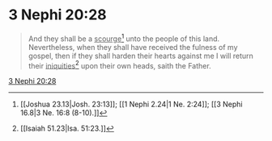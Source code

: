# 3 Nephi 20:28

> And they shall be a <u>scourge</u>[^a] unto the people of this land. Nevertheless, when they shall have received the fulness of my gospel, then if they shall harden their hearts against me I will return their <u>iniquities</u>[^b] upon their own heads, saith the Father.

[3 Nephi 20:28](https://www.churchofjesuschrist.org/study/scriptures/bofm/3-ne/20?lang=eng&id=p28#p28)


[^a]: [[Joshua 23.13|Josh. 23:13]]; [[1 Nephi 2.24|1 Ne. 2:24]]; [[3 Nephi 16.8|3 Ne. 16:8 (8-10).]]
[^b]: [[Isaiah 51.23|Isa. 51:23.]]
